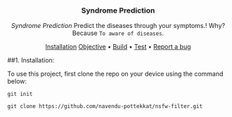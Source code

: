 <div align="center">
  <h3 align="center">
     Syndrome Prediction
  </h3>
</div>

<div align="center">

*Syndrome Prediction* Predict the diseases through your symptoms.! 
  Why? Because `To aware of diseases`.
  
[Installation](#Installation)
[Objective](#Objective) • 
[Build](#build) • [Test](#test) •
[Report a bug](https://github.com/)
</div>
<div align = "left">
##1. Installation:

To use this project, first clone the repo on your device using the command below:

```git init```

```git clone https://github.com/navendu-pottekkat/nsfw-filter.git```
</div>

